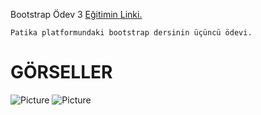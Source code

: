 Bootstrap Ödev 3
[Eğitimin Linki.](https://app.patika.dev/moduller/bootstrap)
```
Patika platformundaki bootstrap dersinin üçüncü ödevi.
```


# GÖRSELLER
![Picture](https://imgyukle.com/f/2023/01/07/JeYxWn.jpeg)
![Picture](https://imgyukle.com/f/2023/01/07/JeYujh.jpeg)
